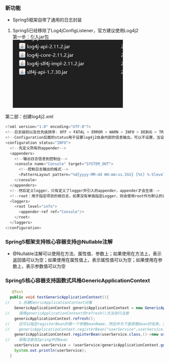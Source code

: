 ### 新功能  
+ Spring5框架自带了通用的日志封装  
1. Spring5已经移除了Log4jConfigListener，官方建议使用Log4j2    
第一步：引入jar包  
![title](https://raw.githubusercontent.com/liujinxi931204/image/master/gitnote/2020/09/24/1600959739303-1600959739644.png) 
   
第二部：创建log4j2.xml  
```java
<?xml version="1.0" encoding="UTF-8"?>
<!--日志级别以及优先级排序: OFF > FATAL > ERROR > WARN > INFO > DEBUG > TRACE > ALL -->
<!--Configuration后面的status用于设置log4j2自身内部的信息输出，可以不设置，当设置成trace时，可以看到log4j2内部各种详细输出-->
<configuration status="INFO">
  <!--先定义所有的appender-->
  <appenders>
    <!--输出日志信息到控制台-->
    <console name="Console" target="SYSTEM_OUT">
      <!--控制日志输出的格式-->
      <PatternLayout pattern="%d{yyyy-MM-dd HH:mm:ss.SSS} [%t] %-5level %logger{36} - %msg%n"/>
    </console>
  </appenders>
  <!--然后定义logger，只有定义了logger并引入的appender，appender才会生效-->
  <!--root：用于指定项目的根日志，如果没有单独指定Logger，则会使用root作为默认的日志输出-->
  <loggers>
    <root level="info">
      <appender-ref ref="Console"/>
    </root>
  </loggers>
</configuration>
```  
### Spring5框架支持核心容器支持@Nullable注解  
+ @Nullable注解可以使用在方法、属性值、参数上；如果使用在方法上，表示返回值可以为空；如果使用在属性值上，表示属性值可以为空；如果使用在参数上，表示参数值可以为空  
### Spring5核心容器支持函数式风格GenericApplicationContext  
```java
   @Test
  public void testGenericApplicationContext(){
//    1.创建GenricApplicationContext对象
    GenericApplicationContext genericApplicationContext = new GenericApplicationContext();
//    调用genericApplicationContext的refresh()方法进行注册
    genericApplicationContext.refresh();
//    还可以指定registerBean的第一个参数beanName，然后作为下面获取bean的名称，类似于xml配置文件里面的bean id
//    genericApplicationContext.registerBean("userService",userService.class,()->new userService());
    genericApplicationContext.registerBean(userService.class,()->new userService());
//    获取注册在Spring中的bean
    userService userService = (userService)genericApplicationContext.getBean("com.sogou.service.userService");
    System.out.println(userService);
  }
```

